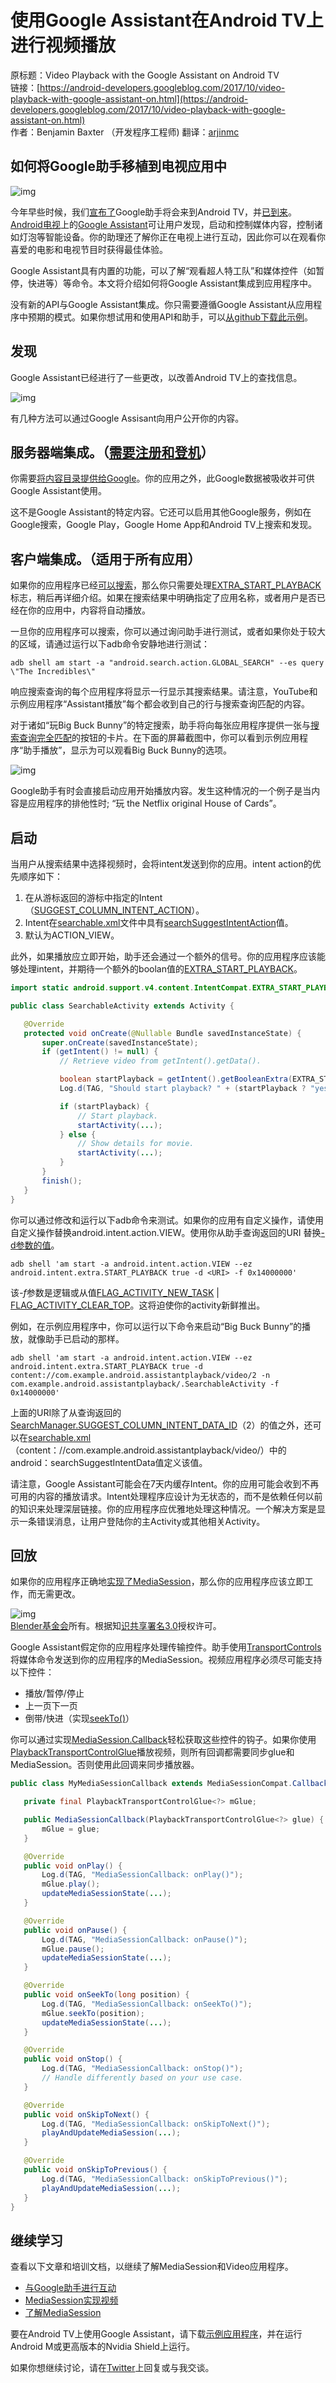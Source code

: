 # 使用Google Assistant在Android TV上进行视频播放

原标题：Video Playback with the Google Assistant on Android TV  
链接：[https://android-developers.googleblog.com/2017/10/video-playback-with-google-assistant-on.html](https://android-developers.googleblog.com/2017/10/video-playback-with-google-assistant-on.html)  
作者：Benjamin Baxter （开发程序工程师)
翻译：[arjinmc](https://github.com/arjinmc)  

## 如何将Google助手移植到电视应用中

![img](../images/2017.10.4.1.png)   

今年早些时候，我们[宣布了](https://www.blog.google/products/assistant/coming-soon-google-assistant-android-tv-and-more/)Google助手将会来到Android TV，并[已到来](https://www.blog.google/products/assistant/your-google-assistant-now-on-android-tv/)。[Android电视](https://assistant.google.com/intl/en_us/platforms/tv/)上的[Google Assistant](https://assistant.google.com/)可让用户发现，启动和控制媒体内容，控制诸如灯泡等智能设备。你的助理还了解你正在电视上进行互动，因此你可以在观看你喜爱的电影和电视节目时获得最佳体验。

Google Assistant具有内置的功能，可以了解“观看超人特工队”和媒体控件（如暂停，快进等）等命令。本文将介绍如何将Google Assistant集成到应用程序中。

没有新的API与Google Assistant集成。你只需要遵循Google Assistant从应用程序中预期的模式。如果你想试用和使用API​​和助手，可以[从github下载此示例](https://github.com/googlesamples/leanback-assistant)。

## 发现

Google Assistant已经进行了一些更改，以改善Android TV上的查找信息。

![img](../images/2017.10.4.2.gif)   

有几种方法可以通过Google Assisant向用户公开你的内容。

## 服务器端集成。（[需要注册和登机](https://docs.google.com/forms/d/e/1FAIpQLSdHdj-7o2c3fsMpClRfKL9qJiCrPlnmJ55oHE9jIpytKLm06w/viewform)）

你需要[将内容目录提供给Google](https://developers.google.com/search/docs/data-types/tv-movies)。你的应用之外，此Google数据被吸收并可供Google Assistant使用。

这不是Google Assistant的特定内容。它还可以启用其他Google服务，例如在Google搜索，Google Play，Google Home App和Android TV上搜索和发现。

## 客户端集成。（适用于所有应用）

如果你的应用程序已经[可以搜索](https://developer.android.com/training/tv/discovery/searchable.html)，那么你只需要处理[EXTRA_START_PLAYBACK](https://developer.android.com/reference/android/support/v4/content/IntentCompat.html#EXTRA_START_PLAYBACK)标志，稍后再详细介绍。如果在搜索结果中明确指定了应用名称，或者用户是否已经在你的应用中，内容将自动播放。

一旦你的应用程序可以搜索，你可以通过询问助手进行测试，或者如果你处于较大的区域，请通过运行以下adb命令安静地进行测试：

```code 
adb shell am start -a "android.search.action.GLOBAL_SEARCH" --es query \"The Incredibles\" 
```

响应搜索查询的每个应用程序将显示一行显示其搜索结果。请注意，YouTube和示例应用程序“Assistant播放”每个都会收到自己的行与搜索查询匹配的内容。

对于诸如“玩Big Buck Bunny”的特定搜索，助手将向每张应用程序提供一张与[搜索查询完全匹配](https://developer.android.com/training/tv/discovery/searchable.html#details)的按钮的卡片。在下面的屏幕截图中，你可以看到示例应用程序“助手播放”，显示为可以观看Big Buck Bunny的选项。

![img](../images/2017.10.4.3.png)   

Google助手有时会直接启动应用开始播放内容。发生这种情况的一个例子是当内容是应用程序的排他性时; “玩 the Netflix original House of Cards”。

## 启动

当用户从搜索结果中选择视频时，会将intent发送到你的应用。intent action的优先顺序如下：

1. 在从游标返回的游标中指定的Intent（[SUGGEST_COLUMN_INTENT_ACTION](https://developer.android.com/reference/android/app/SearchManager.html#SUGGEST_COLUMN_INTENT_ACTION)）。
2. Intent在[searchable.xml](https://developer.android.com/guide/topics/search/searchable-config.html)文件中具有[searchSuggestIntentAction](https://developer.android.com/guide/topics/search/searchable-config.html#searchSuggestIntentAction)值。
3. 默认为ACTION_VIEW。

此外，如果播放应立即开始，助手还会通过一个额外的信号。你的应用程序应该能够处理intent，并期待一个额外的boolan值的[EXTRA_START_PLAYBACK](https://developer.android.com/reference/android/support/v4/content/IntentCompat.html#EXTRA_START_PLAYBACK)。

```java
import static android.support.v4.content.IntentCompat.EXTRA_START_PLAYBACK;

public class SearchableActivity extends Activity {

   @Override
   protected void onCreate(@Nullable Bundle savedInstanceState) {
       super.onCreate(savedInstanceState);
       if (getIntent() != null) {
           // Retrieve video from getIntent().getData().

           boolean startPlayback = getIntent().getBooleanExtra(EXTRA_START_PLAYBACK, false);
           Log.d(TAG, "Should start playback? " + (startPlayback ? "yes" : "no"));

           if (startPlayback) {
               // Start playback.
               startActivity(...);
           } else {
               // Show details for movie.
               startActivity(...);
           }
       }
       finish();
   }
}
```

你可以通过修改和运行以下adb命令来测试。如果你的应用有自定义操作，请使用自定义操作替换android.intent.action.VIEW。使用你从助手查询返回的URI 替换[-d参数的值](https://developer.android.com/studio/command-line/adb.html#IntentSpec)。

```code 
adb shell 'am start -a android.intent.action.VIEW --ez
android.intent.extra.START_PLAYBACK true -d <URI> -f 0x14000000'
```

该<i>-f</i>参数是逻辑或从值[FLAG_ACTIVITY_NEW_TASK](https://developer.android.com/reference/android/content/Intent.html#FLAG_ACTIVITY_NEW_TASK) | [FLAG_ACTIVITY_CLEAR_TOP](https://developer.android.com/reference/android/content/Intent.html#FLAG_ACTIVITY_CLEAR_TOP)。这将迫使你的activity新鲜推出。

例如，在示例应用程序中，你可以运行以下命令来启动“Big Buck Bunny”的播放，就像助手已启动的那样。

```code
adb shell 'am start -a android.intent.action.VIEW --ez
android.intent.extra.START_PLAYBACK true -d 
content://com.example.android.assistantplayback/video/2 -n
com.example.android.assistantplayback/.SearchableActivity -f 0x14000000'
```

上面的URI除了从查询返回的[SearchManager.SUGGEST_COLUMN_INTENT_DATA_ID](https://developer.android.com/reference/android/app/SearchManager.html#SUGGEST_COLUMN_INTENT_DATA_ID)（2）的值之外，还可以在[searchable.xml](https://github.com/googlesamples/leanback-assistant/blob/master/app/src/main/res/xml/searchable.xml)（content：//com.example.android.assistantplayback/video/）中的android：searchSuggestIntentData值定义该值。

请注意，Google Assistant可能会在7天内缓存Intent。你的应用可能会收到不再可用的内容的播放请求。Intent处理程序应设计为无状态的，而不是依赖任何以前的知识来处理深层链接。你的应用程序应优雅地处理这种情况。一个解决方案是显示一条错误消息，让用户登陆你的主Activity或其他相关Activity。

## 回放

如果你的应用程序正确地[实现了MediaSession](https://developer.android.com/guide/topics/media-apps/working-with-a-media-session.html)，那么你的应用程序应该立即工作，而无需更改。

![img](../images/2017.10.4.4.gif)   
[Blender基金会](http://www.blender.org/)所有。根据知[识共享署名3.0](http://creativecommons.org/licenses/by/3.0/)授权许可。

Google Assistant假定你的应用程序处理传输控件。助手使用[TransportControls](https://developer.android.com/reference/android/media/session/MediaController.TransportControls.html)将媒体命令发送到你的应用程序的MediaSession。视频应用程序必须尽可能支持以下控件：

* 播放/暂停/停止
* 上一页下一页
* 倒带/快进（实现[seekTo()](https://developer.android.com/reference/android/media/session/MediaController.TransportControls.html#seekTo(long))）

你可以通过实现[MediaSession.Callback](https://developer.android.com/reference/android/media/session/MediaSession.Callback.html)轻松获取这些控件的钩子。如果你使用[PlaybackTransportControlGlue](https://developer.android.com/reference/android/support/v17/leanback/media/PlaybackTransportControlGlue.html)播放视频，则所有回调都需要同步glue和MediaSession。否则使用此回调来同步播放器。

```java
public class MyMediaSessionCallback extends MediaSessionCompat.Callback {

   private final PlaybackTransportControlGlue<?> mGlue;

   public MediaSessionCallback(PlaybackTransportControlGlue<?> glue) {
       mGlue = glue;
   }

   @Override
   public void onPlay() {
       Log.d(TAG, "MediaSessionCallback: onPlay()");
       mGlue.play();
       updateMediaSessionState(...);
   }

   @Override
   public void onPause() {
       Log.d(TAG, "MediaSessionCallback: onPause()");
       mGlue.pause();
       updateMediaSessionState(...);
   }

   @Override
   public void onSeekTo(long position) {
       Log.d(TAG, "MediaSessionCallback: onSeekTo()");
       mGlue.seekTo(position);
       updateMediaSessionState(...);
   }

   @Override
   public void onStop() {
       Log.d(TAG, "MediaSessionCallback: onStop()");
       // Handle differently based on your use case.
   }

   @Override
   public void onSkipToNext() {
       Log.d(TAG, "MediaSessionCallback: onSkipToNext()");
       playAndUpdateMediaSession(...);
   }

   @Override
   public void onSkipToPrevious() {
       Log.d(TAG, "MediaSessionCallback: onSkipToPrevious()");
       playAndUpdateMediaSession(...);
   }
}
```

## 继续学习

查看以下文章和培训文档，以继续了解MediaSession和Video应用程序。

* [与Google助手进行互动](https://developer.android.com/guide/topics/media-apps/interacting-with-assistant.html)
* [MediaSession实现视频](https://developer.android.com/guide/topics/media-apps/video-app/building-a-video-player-activity.html)
* [了解MediaSession](https://medium.com/google-developers/understanding-mediasession-part-1-3-e4d2725f18e4)

要在Android TV上使用Google Assistant，请下载[示例应用程序](https://github.com/googlesamples/leanback-assistant)，并在运行Android M或更高版本的Nvidia Shield上运行。

如果你想继续讨论，请在[Twitter](https://twitter.com/benjamintravels)上回复或与我交谈。